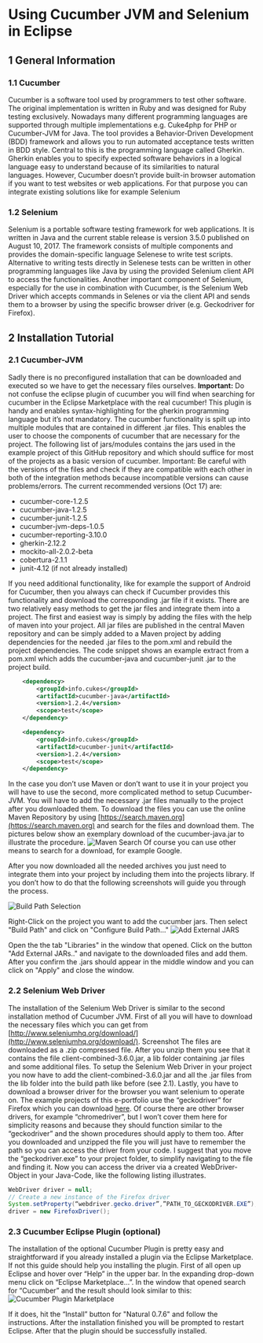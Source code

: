 # Using Cucumber JVM and Selenium in Eclipse
## 1 General Information

### 1.1 Cucumber
Cucumber is a software tool used by programmers to test other software. The original 
implementation is written in Ruby and was designed for Ruby testing exclusively. Nowadays
many different programming languages are supported through multiple implementations e.g. 
Cuke4php for PHP or Cucumber-JVM for Java.
The tool provides a Behavior-Driven Development (BDD) framework and allows you to run
automated acceptance tests written in BDD style. Central to this is the programming language
called Gherkin. Gherkin enables you to specify expected software behaviors in a logical 
language easy to understand because of its similarities to natural languages. However, Cucumber
doesn’t provide built-in browser automation if you want to test websites or web applications. 
For that purpose you can integrate existing solutions like for example Selenium

### 1.2 Selenium 
Selenium is a portable software testing framework for web applications. It is written in
Java and the current stable release is version 3.5.0 published on August 10, 2017. The
framework consists of multiple components and provides the domain-specific language
Selenese to write test scripts. Alternative to writing tests directly in Selenese tests 
can be written in other programming languages like Java by using the provided Selenium 
client API to access the functionalities. Another important component of Selenium,
especially for the use in combination with Cucumber, is the Selenium Web Driver which
accepts commands in Selenes or via the client API and sends them to a browser by using the
specific browser driver (e.g. Geckodriver for Firefox).

## 2 Installation Tutorial

### 2.1 Cucumber-JVM
Sadly there is no preconfigured installation that can be downloaded and executed so we 
have to get the necessary files ourselves. **Important:** Do not confuse the eclipse plugin of
cucumber you will find when searching for cucumber in the Eclipse Marketplace with the 
real cucumber! This plugin is handy and enables syntax-highlighting for the gherkin 
programming language but it’s not mandatory.
The cucumber functionality is spilt up into multiple modules that are contained in 
different .jar files. This enables the user to choose the components of cucumber that
are necessary for the project. The following list of jars/modules contains the jars used
in the example project of this GitHub repository and which should suffice for most of the
projects as a basic version of cucumber. Important: Be careful with the versions of the
files and check if they are compatible with each other in both of the integration methods
because incompatible versions can cause problems/errors. The current recommended versions 
(Oct 17) are:
 -	cucumber-core-1.2.5
 -	cucumber-java-1.2.5
 -	cucumber-junit-1.2.5
 -	cucumber-jvm-deps-1.0.5
 -	cucumber-reporting-3.10.0
 -	gherkin-2.12.2
 -	mockito-all-2.0.2-beta
 -	cobertura-2.1.1
 -	junit-4.12 (if not already installed)
 
 If you need additional functionality, like for example the support of Android for 
 Cucumber, then you always can check if Cucumber provides this functionality and download
 the corresponding .jar file if it exists.
There are two relatively easy methods to get the jar files and integrate them into a
project. The first and easiest way is simply by adding the files with the help of maven
into your project. All jar files are published in the central Maven repository and can
be simply added to a Maven project by adding dependencies for the needed .jar files to 
the pom.xml and rebuild the project dependencies. The code snippet shows an example 
extract from a pom.xml which adds the cucumber-java and cucumber-junit .jar to the project
build.
```XML
    <dependency>
        <groupId>info.cukes</groupId>
        <artifactId>cucumber-java</artifactId>
        <version>1.2.4</version>
        <scope>test</scope>
    </dependency>

    <dependency>
        <groupId>info.cukes</groupId>
        <artifactId>cucumber-junit</artifactId>
        <version>1.2.4</version>
        <scope>test</scope>
    </dependency>
```
In the case you don’t use Maven or don’t want to use it in your project you will have to 
use the second, more complicated method to setup Cucumber-JVM. You will have to add the 
necessary .jar files manually to the project after you downloaded them. To download the 
files you can use the online Maven Repository by using [https://search.maven.org](https://search.maven.org) 
and search for the files and download them. The pictures below show an exemplary download of the
cucumber-java.jar to illustrate the procedure. 
![Maven Search](https://raw.githubusercontent.com/DavidLehmann/EPortfolioCucumberJVM/master/Pictures/MavenSearch.PNG)
Of course you can use other means to search for a download, for example Google.

After you now downloaded all the needed archives you just need to integrate them into your project by including them into the
projects library. If you don’t how to do that the following screenshots will guide you through the process. 

![Build Path Selection](https://raw.githubusercontent.com/DavidLehmann/EPortfolioCucumberJVM/master/Pictures/BuildPathSelection.PNG)

Right-Click on the project you want to add the cucumber jars. Then select "Build Path" and click on "Configure Build Path..."
![Add External JARS](https://raw.githubusercontent.com/DavidLehmann/EPortfolioCucumberJVM/master/Pictures/AddExternalJARS.PNG)

Open the the tab "Libraries" in the window that opened. Click on the button "Add External JARs.."
and navigate to the downloaded files and add them. After you confirm the .jars should appear in 
the middle window and you can click on "Apply" and close the window.

### 2.2 Selenium Web Driver
The installation of the Selenium Web Driver is similar to the second installation method of Cucumber JVM. First of all you will have to download the necessary files which you can get from [http://www.seleniumhq.org/download/](http://www.seleniumhq.org/download/). 
Screenshot
The files are downloaded as a .zip compressed file. After you unzip them you see that it contains the file client-combined-3.6.0.jar, a lib folder containing .jar files and some additional files. To setup the Selenium Web Driver in your project you now have to add the client-combined-3.6.0.jar and all the .jar files from the lib folder into the build path like before (see 2.1).
Lastly, you have to download a browser driver for the browser you want selenium to operate on. The example projects of this e-portfolio use the “geckodriver” for Firefox which you can download [here](https://github.com/mozilla/geckodriver/releases). Of course there are other browser drivers, for example “chromedriver”, but I won’t cover them here for simplicity reasons and because they should function similar to the “geckodriver” and the shown procedures should apply to them too.
After you downloaded and unzipped the file you will just have to remember the path so you can access the driver from your code. I suggest that you move the “geckodriver.exe” to your project folder, to simplify navigating to the file and finding it.
Now you can access the driver via a created WebDriver-Object in your Java-Code, like the following listing illustrates.
```Java
WebDriver driver = null;
// Create a new instance of the Firefox driver
System.setProperty(“webdriver.gecko.driver”,”PATH_TO_GECKODRIVER.EXE”);
driver = new FirefoxDriver();
```
### 2.3 Cucumber Eclipse Plugin (optional)
The installation of the optional Cucumber Plugin is pretty easy and straightforward if you already installed a plugin via the Eclipse Marketplace. If not this guide should help you installing the plugin. First of all open up Eclipse and hover over “Help” in the upper bar. In the expanding drop-down menu click on “Eclipse Marketplace…”. In the window that opened search for “Cucumber” and the result should look similar to this:
![Cucumber Plugin Marketplace](https://raw.githubusercontent.com/DavidLehmann/EPortfolioCucumberJVM/master/Pictures/CucumberPluginMarketplace.PNG)

If it does, hit the “Install” button for "Natural 0.7.6" and follow the instructions. After the installation finished you will be prompted to restart Eclipse. After that the plugin should be successfully installed.
